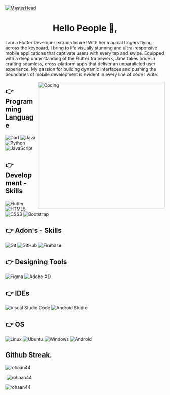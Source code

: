 [![MasterHead](https://blogger.googleusercontent.com/img/b/R29vZ2xl/AVvXsEjg7jeq76KpkuioH0SWMX5GK2GX_0DkKCkJDcnFolc132o8b1KaN5G_SomVFuO6uu0bhS4fbkV2y91Rwb5cumcI9dhK_tQu9Krbrf5tXnUzsnxRGVQP-rT67lQi6dio7PYaUxdtHR77r5xNR5_BDgdezS005uAQaM6z_ZhWwfT3TsIcmVzadEzHK9B1Gw/s16000/Rohan%20Bhai.png)](https://rishavchanda.io)

<h1 align="center">Hello People 👋,</h1>

<p>I am a Flutter Developer extraordinaire! With her magical fingers flying across the keyboard, I bring to life visually stunning and ultra-responsive mobile applications that captivate users with every tap and swipe. Equipped with a deep understanding of the Flutter framework, Jane takes pride in crafting seamless, cross-platform apps that deliver an unparalleled user experience. My passion for building dynamic interfaces and pushing the boundaries of mobile development is evident in every line of code I write.</p>

<img align="right" alt="Coding" width="400" src="https://media2.giphy.com/media/qgQUggAC3Pfv687qPC/giphy.gif">

## 👉 Programming Language
![Dart](https://img.shields.io/badge/dart-%23323330.svg?style=for-the-badge&logo=dart&logoColor=#5DADE2)
![Java](https://img.shields.io/badge/java-%23323330.svg?style=for-the-badge&logo=java&logoColor=#5DADE2)
![Python](https://img.shields.io/badge/python-%23323330.svg?style=for-the-badge&logo=python&logoColor=#5DADE2)
![JavaScript](https://img.shields.io/badge/javascript-%23323330.svg?style=for-the-badge&logo=javascript&logoColor=%23F7DF1E)


## 👉 Development - Skills
![Flutter](https://img.shields.io/badge/flutter-039BE5?style=for-the-badge&logo=flutter&logoColor=white)
![HTML5](https://img.shields.io/badge/html5-%23E34F26.svg?style=for-the-badge&logo=html5&logoColor=white)
![CSS3](https://img.shields.io/badge/css3-%231572B6.svg?style=for-the-badge&logo=css3&logoColor=white)
![Bootstrap](https://img.shields.io/badge/bootstrap-%23563D7C.svg?style=for-the-badge&logo=bootstrap&logoColor=white)

## 👉 Adon's - Skills
![Git](https://img.shields.io/badge/git-%23F05033.svg?style=for-the-badge&logo=git&logoColor=white)
![GitHub](https://img.shields.io/badge/github-%23121011.svg?style=for-the-badge&logo=github&logoColor=white)
![Firebase](https://img.shields.io/badge/Firebase-FCC624?style=for-the-badge&logo=firebase&logoColor=white)

## 👉 Designing Tools
![Figma](https://img.shields.io/badge/figma-%23F24E1E.svg?style=for-the-badge&logo=figma&logoColor=white)
![Adobe XD](https://img.shields.io/badge/Adobe%20xd-8E44AD.svg?style=for-the-badge&logo=Adobe%20XD&logoColor=white)


## 👉 IDEs
![Visual Studio Code](https://img.shields.io/badge/Visual%20Studio%20Code-0078d7.svg?style=for-the-badge&logo=visual-studio-code&logoColor=white)
![Android Studio](https://img.shields.io/badge/android%20Studio-2ECC71.svg?style=for-the-badge&logo=android-studio&logoColor=white)

## 👉 OS
![Linux](https://img.shields.io/badge/Linux-FCC624?style=for-the-badge&logo=linux&logoColor=black)
![Ubuntu](https://img.shields.io/badge/Ubuntu-E95420?style=for-the-badge&logo=ubuntu&logoColor=white)
![Windows](https://img.shields.io/badge/Windows-0078D6?style=for-the-badge&logo=windows&logoColor=white)
![Android](https://img.shields.io/badge/Android-3DDC84?style=for-the-badge&logo=android&logoColor=white)


<h2>Github Streak.</h2>
<p><img align="center" src="https://github-readme-streak-stats.herokuapp.com/?user=rohaan44&" alt="rohaan44" /></p>

<p>&nbsp;<img align="center" src="https://github-readme-stats.vercel.app/api?username=rohaan44&show_icons=true&locale=en" alt="rohaan44" /></p>

<p><img align="left" src="https://github-readme-stats.vercel.app/api/top-langs?username=rohaan44&show_icons=true&locale=en&layout=compact" alt="rohaan44" /></p>
